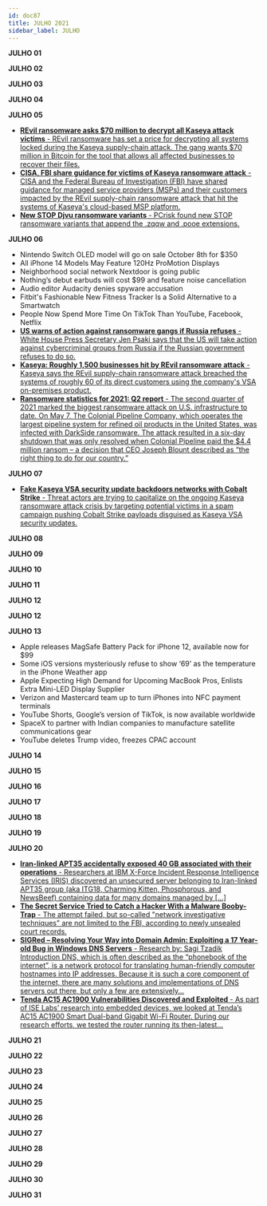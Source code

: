 ```yaml
---
id: doc87
title: JULHO 2021
sidebar_label: JULHO
---
```


**JULHO 01**

**JULHO 02**

**JULHO 03**

**JULHO 04**

**JULHO 05**

- [**REvil ransomware asks $70 million to decrypt all Kaseya attack victims** - REvil ransomware has set a price for decrypting all systems locked during the Kaseya supply-chain attack. The gang wants $70 million in Bitcoin for the tool that allows all affected businesses to recover their files.](https://www.bleepingcomputer.com/news/security/revil-ransomware-asks-70-million-to-decrypt-all-kaseya-attack-victims/)
- [**CISA, FBI share guidance for victims of Kaseya ransomware attack** - CISA and the Federal Bureau of Investigation (FBI) have shared guidance for managed service providers (MSPs) and their customers impacted by the REvil supply-chain ransomware attack that hit the systems of Kaseya's cloud-based MSP platform.](https://www.bleepingcomputer.com/news/security/cisa-fbi-share-guidance-for-victims-of-kaseya-ransomware-attack/)
- [**New STOP Djvu ransomware variants** - PCrisk found new STOP ransomware variants that append the .zqqw and .pooe extensions.](https://twitter.com/pcrisk/status/1411916269000003584)


**JULHO 06**

- Nintendo Switch OLED model will go on sale October 8th for $350
- All iPhone 14 Models May Feature 120Hz ProMotion Displays
- Neighborhood social network Nextdoor is going public
- Nothing’s debut earbuds will cost $99 and feature noise cancellation
- Audio editor Audacity denies spyware accusation
- Fitbit's Fashionable New Fitness Tracker Is a Solid Alternative to a Smartwatch
- People Now Spend More Time On TikTok Than YouTube, Facebook, Netflix
- [**US warns of action against ransomware gangs if Russia refuses** - White House Press Secretary Jen Psaki says that the US will take action against cybercriminal groups from Russia if the Russian government refuses to do so.](https://www.bleepingcomputer.com/news/security/us-warns-of-action-against-ransomware-gangs-if-russia-refuses/)
- [**Kaseya: Roughly 1,500 businesses hit by REvil ransomware attack** - Kaseya says the REvil supply-chain ransomware attack breached the systems of roughly 60 of its direct customers using the company's VSA on-premises product.](https://www.bleepingcomputer.com/news/security/kaseya-roughly-1-500-businesses-hit-by-revil-ransomware-attack/)
- [**Ransomware statistics for 2021: Q2 report** - The second quarter of 2021 marked the biggest ransomware attack on U.S. infrastructure to date. On May 7, The Colonial Pipeline Company, which operates the largest pipeline system for refined oil products in the United States, was infected with DarkSide ransomware. The attack resulted in a six-day shutdown that was only resolved when Colonial Pipeline paid the $4.4 million ransom – a decision that CEO Joseph Blount described as “the right thing to do for our country.”](https://blog.emsisoft.com/en/38864/ransomware-statistics-for-2021-q2-report/)

**JULHO 07**

- [**Fake Kaseya VSA security update backdoors networks with Cobalt Strike** - Threat actors are trying to capitalize on the ongoing Kaseya ransomware attack crisis by targeting potential victims in a spam campaign pushing Cobalt Strike payloads disguised as Kaseya VSA security updates.](https://www.bleepingcomputer.com/news/security/fake-kaseya-vsa-security-update-backdoors-networks-with-cobalt-strike/)

**JULHO 08**

**JULHO 09**

**JULHO 10**

**JULHO 11**

**JULHO 12**

**JULHO 12**

**JULHO 13**

- Apple releases MagSafe Battery Pack for iPhone 12, available now for $99
- Some iOS versions mysteriously refuse to show ‘69’ as the temperature in the iPhone Weather app
- Apple Expecting High Demand for Upcoming MacBook Pros, Enlists Extra Mini-LED Display Supplier
- Verizon and Mastercard team up to turn iPhones into NFC payment terminals
- YouTube Shorts, Google’s version of TikTok, is now available worldwide
- SpaceX to partner with Indian companies to manufacture satellite communications gear
- YouTube deletes Trump video, freezes CPAC account

**JULHO 14**

**JULHO 15**

**JULHO 16**

**JULHO 17**

**JULHO 18**


**JULHO 19**

**JULHO 20**

- [**Iran-linked APT35 accidentally exposed 40 GB associated with their operations** - Researchers at IBM X-Force Incident Response Intelligence Services (IRIS) discovered an unsecured server belonging to Iran-linked APT35 group (aka ITG18, Charming Kitten, Phosphorous, and NewsBeef) containing data for many domains managed by […]](https://securityaffairs.co/wordpress/106032/apt/apt35-data-leak.html)
- [**The Secret Service Tried to Catch a Hacker With a Malware Booby-Trap** - The attempt failed, but so-called "network investigative techniques" are not limited to the FBI, according to newly unsealed court records. ](https://www.vice.com/en_us/article/wxqz54/secret-service-network-investigative-technique-ransomware)
- [**SIGRed – Resolving Your Way into Domain Admin: Exploiting a 17 Year-old Bug in Windows DNS Servers** - Research by: Sagi Tzadik Introduction DNS, which is often described as the “phonebook of the internet”, is a network protocol for translating human-friendly computer hostnames into IP addresses. Because it is such a core component of the internet, there are many solutions and implementations of DNS servers out there, but only a few are extensively... ](https://research.checkpoint.com/2020/resolving-your-way-into-domain-admin-exploiting-a-17-year-old-bug-in-windows-dns-servers/)
- [**Tenda AC15 AC1900 Vulnerabilities Discovered and Exploited** - As part of ISE Labs’ research into embedded devices, we looked at Tenda’s AC15 AC1900 Smart Dual-band Gigabit Wi-Fi Router. During our research efforts, we tested the router running its then-latest…](https://blog.securityevaluators.com/tenda-ac1900-vulnerabilities-discovered-and-exploited-e8e26aa0bc68)


**JULHO 21**


**JULHO 22**


**JULHO 23**


**JULHO 24**


**JULHO 25**

**JULHO 26**

**JULHO 27**

**JULHO 28**

**JULHO 29**

**JULHO 30**

**JULHO 31**


